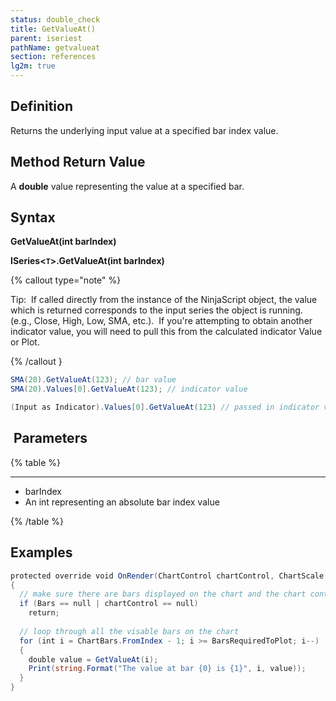 ```yaml
---
status: double_check
title: GetValueAt()
parent: iseriest
pathName: getvalueat
section: references
lg2m: true
---
```


## Definition

Returns the underlying input value at a specified bar index value.

## Method Return Value

A **double** value representing the value at a specified bar.

## Syntax

**GetValueAt(int barIndex)**

**ISeries<`T`>.GetValueAt(int barIndex)**

{% callout type="note" %}

Tip:  If called directly from the instance of the NinjaScript object, the value which is returned corresponds to the input series the object is running. (e.g., Close, High, Low, SMA, etc.).  If you're attempting to obtain another indicator value, you will need to pull this from the calculated indicator Value or Plot.

{% /callout }

```csharp
SMA(20).GetValueAt(123); // bar value  
SMA(20).Values[0].GetValueAt(123); // indicator value

(Input as Indicator).Values[0].GetValueAt(123) // passed in indicator value
```

##  Parameters

{% table %}

---

* barIndex 
* An int representing an absolute bar index value

{% /table %}

## Examples

```csharp
protected override void OnRender(ChartControl chartControl, ChartScale chartScale)  
{  
  // make sure there are bars displayed on the chart and the chart control is ready before running  
  if (Bars == null | chartControl == null)  
    return;        
   
  // loop through all the visable bars on the chart  
  for (int i = ChartBars.FromIndex - 1; i >= BarsRequiredToPlot; i--)  
  {  
    double value = GetValueAt(i);  
    Print(string.Format("The value at bar {0} is {1}", i, value));        
  }  
}
```
